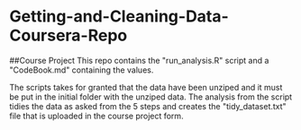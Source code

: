 # Getting-and-Cleaning-Data-Coursera-Repo
##Course Project
This repo contains the "run_analysis.R" script and a "CodeBook.md" containing the values.

The scripts takes for granted that the data have been unziped and it must be put in the initial folder with the unziped data.
The analysis from the script tidies the data as asked from the 5 steps and creates the "tidy_dataset.txt" file that is uploaded in the course project form.
